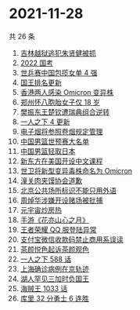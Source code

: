 # 2021-11-28

共 26 条

<!-- BEGIN ZHIHUSEARCH -->
<!-- 最后更新时间 Sun Nov 28 2021 15:08:41 GMT+0800 (China Standard Time) -->
1. [吉林越狱逃犯朱贤健被抓](https://www.zhihu.com/search?q=朱贤健)
1. [2022 国考](https://www.zhihu.com/search?q=国考)
1. [世乒赛中国包揽女单 4 强](https://www.zhihu.com/search?q=世乒赛)
1. [国王排名更新](https://www.zhihu.com/search?q=国王排名)
1. [香港两人感染 Omicron 变异株](https://www.zhihu.com/search?q=Omicron)
1. [郑州怀八胞胎女子仅 18 岁](https://www.zhihu.com/search?q=郑州八胞胎)
1. [樊振东王楚钦遭瑞典组合逆转](https://www.zhihu.com/search?q=休斯敦世乒赛)
1. [一人之下 4 更新](https://www.zhihu.com/search?q=一人之下4)
1. [电子烟将参照卷烟规定管理](https://www.zhihu.com/search?q=电子烟)
1. [中国男篮世预赛大名单](https://www.zhihu.com/search?q=中国男篮)
1. [中国男篮轻取日本](https://www.zhihu.com/search?q=中国男篮)
1. [新东方在美国开设中文课程](https://www.zhihu.com/search?q=新东方)
1. [世卫将新型变异毒株命名为 Omicron](https://www.zhihu.com/search?q=新型变异毒株)
1. [潼关肉夹馍协会道歉](https://www.zhihu.com/search?q=潼关肉夹馍)
1. [北京公共场所标识不能只用外语](https://www.zhihu.com/search?q=北京公共场所标识)
1. [周焯华涉嫌开设赌场被批捕](https://www.zhihu.com/search?q=周焯华)
1. [元宇宙炒房热](https://www.zhihu.com/search?q=元宇宙)
1. [手游《花亦山心之月》](https://www.zhihu.com/search?q=花亦山心之月)
1. [王者荣耀 QQ 服登陆异常](https://www.zhihu.com/search?q=王者荣耀)
1. [支付宝微信收款码禁止商用系误读](https://www.zhihu.com/search?q=支付宝微信)
1. [茶颜悦色起诉茶颜观色](https://www.zhihu.com/search?q=茶颜悦色)
1. [一人之下 588 话](https://www.zhihu.com/search?q=一人之下)
1. [上海确诊病例在京轨迹](https://www.zhihu.com/search?q=上海确诊)
1. [湖人罕见三加时负国王](https://www.zhihu.com/search?q=湖人)
1. [海贼王 1033 话](https://www.zhihu.com/search?q=海贼王)
1. [库里 32 分勇士 6 连胜](https://www.zhihu.com/search?q=勇士)
<!-- END ZHIHUSEARCH -->
